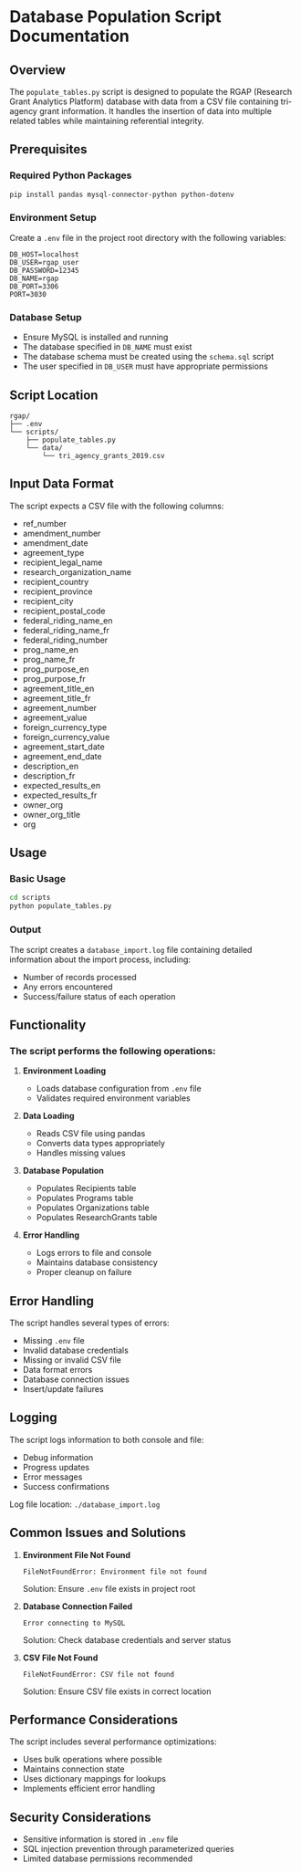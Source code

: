 # Database Population Script Documentation

## Overview
The `populate_tables.py` script is designed to populate the RGAP (Research Grant Analytics Platform) database with data from a CSV file containing tri-agency grant information. It handles the insertion of data into multiple related tables while maintaining referential integrity.

## Prerequisites

### Required Python Packages
```bash
pip install pandas mysql-connector-python python-dotenv
```

### Environment Setup
Create a `.env` file in the project root directory with the following variables:
```env
DB_HOST=localhost
DB_USER=rgap_user
DB_PASSWORD=12345
DB_NAME=rgap
DB_PORT=3306
PORT=3030
```

### Database Setup
- Ensure MySQL is installed and running
- The database specified in `DB_NAME` must exist
- The database schema must be created using the `schema.sql` script
- The user specified in `DB_USER` must have appropriate permissions

## Script Location
```
rgap/
├── .env
└── scripts/
    ├── populate_tables.py
    └── data/
        └── tri_agency_grants_2019.csv
```

## Input Data Format
The script expects a CSV file with the following columns:
- ref_number
- amendment_number
- amendment_date
- agreement_type
- recipient_legal_name
- research_organization_name
- recipient_country
- recipient_province
- recipient_city
- recipient_postal_code
- federal_riding_name_en
- federal_riding_name_fr
- federal_riding_number
- prog_name_en
- prog_name_fr
- prog_purpose_en
- prog_purpose_fr
- agreement_title_en
- agreement_title_fr
- agreement_number
- agreement_value
- foreign_currency_type
- foreign_currency_value
- agreement_start_date
- agreement_end_date
- description_en
- description_fr
- expected_results_en
- expected_results_fr
- owner_org
- owner_org_title
- org

## Usage

### Basic Usage
```bash
cd scripts
python populate_tables.py
```

### Output
The script creates a `database_import.log` file containing detailed information about the import process, including:
- Number of records processed
- Any errors encountered
- Success/failure status of each operation

## Functionality

### The script performs the following operations:

1. **Environment Loading**
   - Loads database configuration from `.env` file
   - Validates required environment variables

2. **Data Loading**
   - Reads CSV file using pandas
   - Converts data types appropriately
   - Handles missing values

3. **Database Population**
   - Populates Recipients table
   - Populates Programs table
   - Populates Organizations table
   - Populates ResearchGrants table

4. **Error Handling**
   - Logs errors to file and console
   - Maintains database consistency
   - Proper cleanup on failure

## Error Handling

The script handles several types of errors:
- Missing `.env` file
- Invalid database credentials
- Missing or invalid CSV file
- Data format errors
- Database connection issues
- Insert/update failures

## Logging

The script logs information to both console and file:
- Debug information
- Progress updates
- Error messages
- Success confirmations

Log file location: `./database_import.log`

## Common Issues and Solutions

1. **Environment File Not Found**
   ```
   FileNotFoundError: Environment file not found
   ```
   Solution: Ensure `.env` file exists in project root

2. **Database Connection Failed**
   ```
   Error connecting to MySQL
   ```
   Solution: Check database credentials and server status

3. **CSV File Not Found**
   ```
   FileNotFoundError: CSV file not found
   ```
   Solution: Ensure CSV file exists in correct location

## Performance Considerations

The script includes several performance optimizations:
- Uses bulk operations where possible
- Maintains connection state
- Uses dictionary mappings for lookups
- Implements efficient error handling

## Security Considerations

- Sensitive information is stored in `.env` file
- SQL injection prevention through parameterized queries
- Limited database permissions recommended